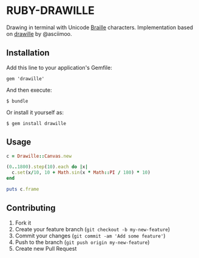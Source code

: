 RUBY-DRAWILLE
========

Drawing in terminal with Unicode [Braille][] characters. Implementation based on [drawille][] by @asciimoo.

[Braille]: http://en.wikipedia.org/wiki/Braille
[Drawille]: https://github.com/asciimoo/drawille


## Installation

Add this line to your application's Gemfile:

    gem 'drawille'

And then execute:

    $ bundle

Or install it yourself as:

    $ gem install drawille

## Usage

```ruby
c = Drawille::Canvas.new

(0..1800).step(10).each do |x| 
  c.set(x/10, 10 + Math.sin(x * Math::PI / 180) * 10) 
end

puts c.frame
```

## Contributing

1. Fork it
2. Create your feature branch (`git checkout -b my-new-feature`)
3. Commit your changes (`git commit -am 'Add some feature'`)
4. Push to the branch (`git push origin my-new-feature`)
5. Create new Pull Request
